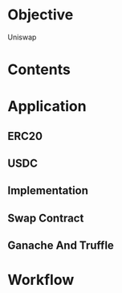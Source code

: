 # Objective

Uniswap

# Contents

# Application

## ERC20

## USDC

## Implementation

## Swap Contract

## Ganache And Truffle

# Workflow



